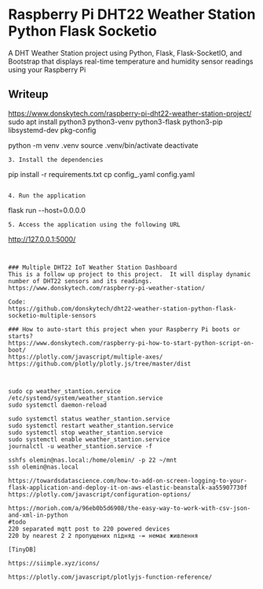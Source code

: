# Raspberry Pi DHT22 Weather Station Python Flask Socketio  
A DHT Weather Station project using Python, Flask, Flask-SocketIO, and Bootstrap that displays real-time temperature and humidity sensor readings using your Raspberry Pi
  
## Writeup
https://www.donskytech.com/raspberry-pi-dht22-weather-station-project/
sudo apt install python3 python3-venv python3-flask python3-pip  libsystemd-dev pkg-config

python -m venv .venv
source .venv/bin/activate
deactivate
```
3. Install the dependencies
```

pip install -r requirements.txt
cp config_.yaml config.yaml
```

4. Run the application
```
flask run --host=0.0.0.0
```
5. Access the application using the following URL
```
http://127.0.0.1:5000/
```
  
  
### Multiple DHT22 IoT Weather Station Dashboard
This is a follow up project to this project.  It will display dynamic number of DHT22 sensors and its readings.
https://www.donskytech.com/raspberry-pi-weather-station/

Code:  
https://github.com/donskytech/dht22-weather-station-python-flask-socketio-multiple-sensors
  
### How to auto-start this project when your Raspberry Pi boots or starts?  
https://www.donskytech.com/raspberry-pi-how-to-start-python-script-on-boot/
https://plotly.com/javascript/multiple-axes/
https://github.com/plotly/plotly.js/tree/master/dist



sudo cp weather_stantion.service /etc/systemd/system/weather_stantion.service
sudo systemctl daemon-reload

sudo systemctl status weather_stantion.service
sudo systemctl restart weather_stantion.service
sudo systemctl stop weather_stantion.service
sudo systemctl enable weather_stantion.service
journalctl -u weather_stantion.service -f

sshfs olemin@nas.local:/home/olemin/ -p 22 ~/mnt
ssh olemin@nas.local

https://towardsdatascience.com/how-to-add-on-screen-logging-to-your-flask-application-and-deploy-it-on-aws-elastic-beanstalk-aa55907730f
https://plotly.com/javascript/configuration-options/

https://morioh.com/a/96eb0b5d6908/the-easy-way-to-work-with-csv-json-and-xml-in-python
#todo
220 separated mqtt post to 220 powered devices
220 by nearest 2 2 пропущених підняд -= немає живлення

[TinyDB]

https://siimple.xyz/icons/

https://plotly.com/javascript/plotlyjs-function-reference/